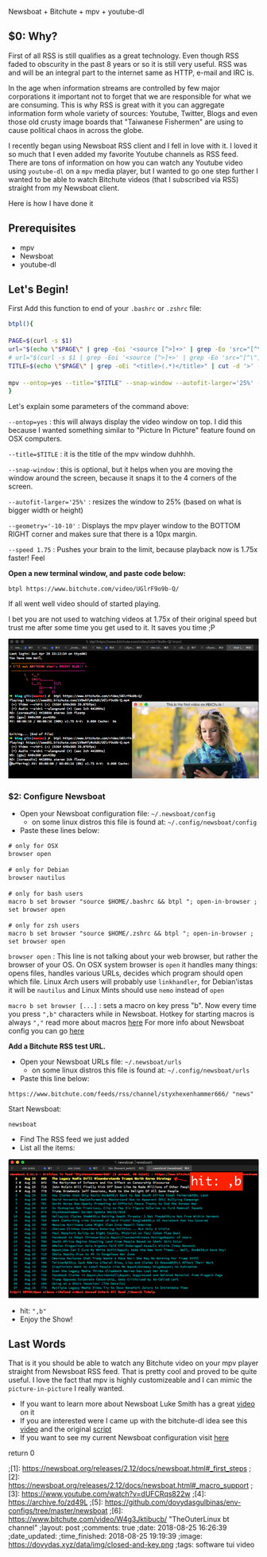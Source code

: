 Newsboat + Bitchute + mpv + youtube-dl

## $0: Why?

First of all RSS is still qualifies as a great technology.  Even though RSS
faded to obscurity in the past 8 years or so it is still very useful.  RSS was
and will be an integral part to the internet same as HTTP, e-mail and IRC is.

In the age when information streams are controlled by few major corporations it
important not to forget that we are responsible for what we are consuming.
This is why RSS is great with it you can aggregate
information form whole variety of sources: Youtube, Twitter, Blogs and even
those old crusty image boards that "Taiwanese Fishermen" are using to cause
political chaos in across the globe.

I recently began using Newsboat RSS client and I fell in love with it.  I loved
it so much that I even added my favorite Youtube channels as RSS feed.  There
are tons of information on how you can watch any Youtube video using `youtube-dl`
on a `mpv` media player, but I wanted to go one step further I wanted to be able
to watch Bitchute videos (that I subscribed via RSS) straight from my Newsboat client.

Here is how I have done it

## Prerequisites

- mpv 
- Newsboat
- youtube-dl


## Let's Begin!

First Add this function to end of your `.bashrc` or `.zshrc` file:
```bash
btpl(){

PAGE=$(curl -s $1)
url="$(echo \"$PAGE\" | grep -Eoi '<source [^>]+>' | grep -Eo 'src="[^\"]+"' | grep -Eo '(http|https)://[^"]+')"
# url="$(curl -s $1 | grep -Eoi '<source [^>]+>' | grep -Eo 'src="[^\"]+"' | grep -Eo '(http|https)://[^"]+')"
TITLE=$(echo \"$PAGE\" | grep -oEi "<title>(.*)</title>" | cut -d '>' -f2 | cut -d '<' -f1)

mpv --ontop=yes --title="$TITLE" --snap-window --autofit-larger='25%' --geometry='-10-10' --speed 1.75 $url &
}
```

Let's explain some parameters of the command above:

`--ontop=yes`
:  this will always display the video window on top. I did this because I wanted
something similar to "Picture In Picture" feature found on OSX computers.

`--title=$TITLE`
:  it is the title of the mpv window duhhhh. 

`--snap-window`
:  this is optional, but it helps when you are moving the window around the
screen, because it snaps it to the 4 corners of the screen.

`--autofit-larger='25%'`
:  resizes the window to 25% (based on what is bigger width or height)

`--geometry='-10-10'`
:  Displays the mpv player window to the BOTTOM RIGHT corner and makes sure that
there is a 10px margin.

`--speed 1.75`
:  Pushes your brain to the limit, because playback now is 1.75x faster! Feel


**Open a new terminal window, and paste code below:**

```
btpl https://www.bitchute.com/video/UGlrF9o9b-Q/
```

If all went well video should of started playing.  

I bet you are not used to watching videos at 1.75x of their original speed but
trust me after some time you get used to it. It saves you time ;P


![success](/data/img/btpl-screen-success.png)


### $2: Configure Newsboat

- Open your Newsboat configuration file: `~/.newsboat/config` 
    - on some linux distros this file is found at: `~/.config/newsboat/config`
- Paste these lines below:

```
# only for OSX
browser open

# only for Debian
browser nautilus

# only for bash users
macro b set browser "source $HOME/.bashrc && btpl "; open-in-browser ; set browser open

# only for zsh users
macro b set browser "source $HOME/.zshrc && btpl "; open-in-browser ; set browser open
```

`browser open`
:  This line is not talking about your web browser, but rather the browser of
your OS. On OSX system browser is `open` it handles many things: opens files,
handles various URLs, decides which program should open which file.  Linux Arch
users will probably use `linkhandler`, for Debian'istas it will be `nautilus`
and Linux Mints should use `nemo` instead of `open`

`macro b set browser [...]`
:  sets a macro on key press "b".  Now every time you press `",b"` characters
while in Newsboat. Hotkey for starting macros is always `","` read more about
macros [here](https://newsboat.org/releases/2.12/docs/newsboat.html)
For more info about Newsboat config you can go [here](https://newsboat.org/releases/2.12/docs/newsboat.html)

**Add a Bitchute RSS test URL.**


- Open your Newsboat URLs file: `~/.newsboat/urls` 
    - on some linux distros this file is found at: `~/.config/newsboat/urls`
- Paste this line below:

```
https://www.bitchute.com/feeds/rss/channel/styxhexenhammer666/ "news"
```


Start Newsboat:

    newsboat

- Find The RSS feed we just added
- List all the items:

![how-to-invoke](/data/img/how-to-invoke.png)


- hit: `",b"`
- Enjoy the Show!


## Last Words


That is it you should be able to watch any Bitchute video on your mpv player
straight from Newsboat RSS feed.  That is pretty cool and proved to be quite
useful.  I love the fact that mpv is highly customizeable and I can mimic the
`picture-in-picture` I really wanted.

- If you want to learn more about Newsboat Luke Smith has a great [video](https://www.youtube.com/watch?v=dUFCRqs822w) on it
- If you are interested were I came up with the bitchute-dl idea see this [video](https://www.bitchute.com/video/W4g3Jktibucb/) and the original [script](https://archive.fo/zd49L)
- If you want to see my current Newsboat configuration visit [here](https://github.com/dovydasgulbinas/env-configs/tree/master/newsboat)

return 0


;[1]: https://newsboat.org/releases/2.12/docs/newsboat.html#_first_steps
;[2]: https://newsboat.org/releases/2.12/docs/newsboat.html#_macro_support 
;[3]: https://www.youtube.com/watch?v=dUFCRqs822w 
;[4]: https://archive.fo/zd49L
;[5]: https://github.com/dovydasgulbinas/env-configs/tree/master/newsboat
;[6]: https://www.bitchute.com/video/W4g3Jktibucb/ "TheOuterLinux bt channel"
;layout: post
;comments: true
;date: 2018-08-25 16:26:39
;date_updated: 
;time_finished: 2018-08-25 19:19:39
;image: https://dovydas.xyz/data/img/closed-and-key.png
;tags: software tui video

